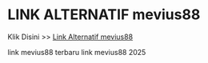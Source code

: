 # LINK ALTERNATIF mevius88

Klik Disini >> <a href="https://linksto.pages.dev/">Link Alternatif mevius88 </a>

link mevius88 terbaru
link mevius88 2025